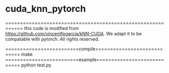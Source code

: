 # cuda_knn_pytorch
============================================================
this code is modified from https://github.com/vincentfpgarcia/kNN-CUDA.
We adapt it to be compatable with pytorch.
All rights reserved.

=========================compile============================
make
=========================example============================
python test.py
